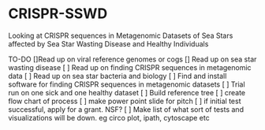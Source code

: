 # CRISPR-SSWD
Looking at CRISPR sequences in Metagenomic Datasets of Sea Stars affected by Sea Star Wasting Disease and Healthy Individuals

TO-DO
[]Read up on viral reference genomes or cogs
[] Read up on sea star wasting disease
[ ] Read up on finding CRISPR sequences in metagenomic data
[ ] Read up on sea star bacteria and biology
[ ] Find and install software for finding CRISPR sequences in metagenomic datasets
[ ] Trial run on one sick and one healthy dataset
[ ] Build reference tree
[ ] create flow chart of process
[ ] make power point slide for pitch
[ ] if initial test successful, apply for a grant. NSF?
[ ] Make list of what sort of tests and visualizations will be down. eg circo plot, ipath, cytoscape etc
